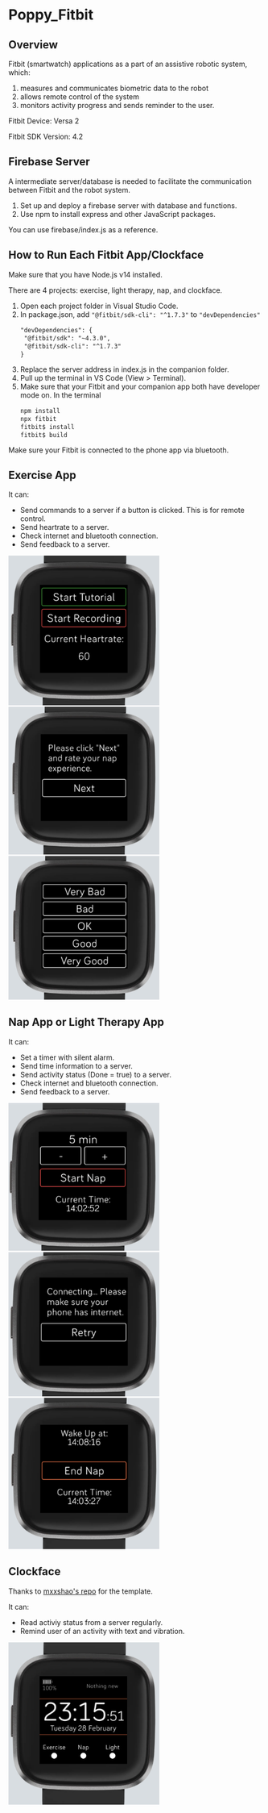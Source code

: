 # Poppy_Fitbit

## Overview
Fitbit (smartwatch) applications as a part of an assistive robotic system, which:
1. measures and communicates biometric data to the robot
2. allows remote control of the system
3. monitors activity progress and sends reminder to the user.

Fitbit Device: Versa 2

Fitbit SDK Version: 4.2

## Firebase Server
A intermediate server/database is needed to facilitate the communication between Fitbit and the robot system.  
1. Set up and deploy a firebase server with database and functions.
2. Use npm to install express and other JavaScript packages.

You can use firebase/index.js as a reference.

## How to Run Each Fitbit App/Clockface
Make sure that you have Node.js v14 installed.

There are 4 projects: exercise, light therapy, nap, and clockface.
1. Open each project folder in Visual Studio Code.
2. In package.json, add `"@fitbit/sdk-cli": "^1.7.3"` to `"devDependencies"`
   ```
   "devDependencies": {
    "@fitbit/sdk": "~4.3.0",
    "@fitbit/sdk-cli": "^1.7.3"
   }
   ```
3. Replace the server address in index.js in the companion folder.
4. Pull up the terminal in VS Code (View > Terminal).
5. Make sure that your Fitbit and your companion app both have developer mode on. In the terminal
   ```
   npm install
   npx fitbit
   fitbit$ install
   fitbit$ build
   ```

Make sure your Fitbit is connected to the phone app via bluetooth.

## Exercise App
It can:
- Send commands to a server if a button is clicked. This is for remote control.
- Send heartrate to a server.
- Check internet and bluetooth connection. 
- Send feedback to a server.
<img src="pictures/exercise1.PNG" width="300" />
<img src="pictures/rate1.PNG" width="300" />
<img src="pictures/rate2.PNG" width="300" />


## Nap App or Light Therapy App
It can:
- Set a timer with silent alarm.
- Send time information to a server.
- Send activity status (Done = true) to a server.
- Check internet and bluetooth connection. 
- Send feedback to a server.

<img src="pictures/nap1.PNG" width="300" />
<img src="pictures/internet1.PNG" width="300" />
<img src="pictures/nap2.PNG" width="300" />

## Clockface
Thanks to [mxxshao's repo](https://github.com/mxsshao/versa-clockface) for the template.

It can:
- Read activiy status from a server regularly.
- Remind user of an activity with text and vibration.

<img src="pictures/clockface1.PNG" width="300" />

